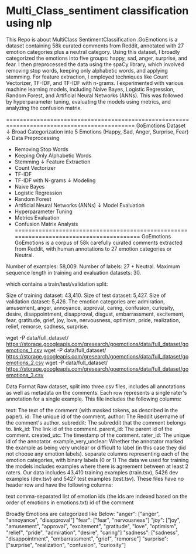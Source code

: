 # Multi_Class_sentiment classification using nlp
This Repo is about MultiClass SentimentClassification .GoEmotions is a dataset containing 58k curated comments from Reddit, annotated with 27 emotion categories plus a neutral category. Using this dataset, I broadly categorized the emotions into five groups: happy, sad, anger, surprise, and fear. I then preprocessed the data using the spaCy library, which involved removing stop words, keeping only alphabetic words, and applying stemming. For feature extraction, I employed techniques like Count Vectorizer, TF-IDF, and TF-IDF with n-grams. I experimented with various machine learning models, including Naive Bayes, Logistic Regression, Random Forest, and Artificial Neural Networks (ANNs). This was followed by hyperparameter tuning, evaluating the models using metrics, and analyzing the confusion matrix.

============================================================================================
GoEmotions Dataset
       ↓
Broad Categorization into 5 Emotions (Happy, Sad, Anger, Surprise, Fear)
       ↓
Data Preprocessing
  - Removing Stop Words
  - Keeping Only Alphabetic Words
  - Stemming
       ↓
Feature Extraction
  - Count Vectorizer
  - TF-IDF
  - TF-IDF with N-grams
       ↓
Modeling
  - Naive Bayes
  - Logistic Regression
  - Random Forest
  - Artificial Neural Networks (ANNs)
       ↓
Model Evaluation
  - Hyperparameter Tuning
  - Metrics Evaluation
  - Confusion Matrix Analysis
========================================================================================
GoEmotions
GoEmotions is a corpus of 58k carefully curated comments extracted from Reddit, with human annotations to 27 emotion categories or Neutral.

Number of examples: 58,009.
Number of labels: 27 + Neutral.
Maximum sequence length in training and evaluation datasets: 30.

which contains a train/test/validation split:

Size of training dataset: 43,410.
Size of test dataset: 5,427.
Size of validation dataset: 5,426.
The emotion categories are: admiration, amusement, anger, annoyance, approval, caring, confusion, curiosity, desire, disappointment, disapproval, disgust, embarrassment, excitement, fear, gratitude, grief, joy, love, nervousness, optimism, pride, realization, relief, remorse, sadness, surprise.

wget -P data/full_dataset/ https://storage.googleapis.com/gresearch/goemotions/data/full_dataset/goemotions_1.csv
wget -P data/full_dataset/ https://storage.googleapis.com/gresearch/goemotions/data/full_dataset/goemotions_2.csv
wget -P data/full_dataset/ https://storage.googleapis.com/gresearch/goemotions/data/full_dataset/goemotions_3.csv



Data Format
Raw dataset, split into three csv files, includes all annotations as well as metadata on the comments. Each row represents a single rater's annotation for a single example. This file includes the following columns:

text: The text of the comment (with masked tokens, as described in the paper).
id: The unique id of the comment.
author: The Reddit username of the comment's author.
subreddit: The subreddit that the comment belongs to.
link_id: The link id of the comment.
parent_id: The parent id of the comment.
created_utc: The timestamp of the comment.
rater_id: The unique id of the annotator.
example_very_unclear: Whether the annotator marked the example as being very unclear or difficult to label (in this case they did not choose any emotion labels).
separate columns representing each of the emotion categories, with binary labels (0 or 1)
The data we used for training the models includes examples where there is agreement between at least 2 raters. Our data includes 43,410 training examples (train.tsv), 5426 dev examples (dev.tsv) and 5427 test examples (test.tsv). These files have no header row and have the following columns:

text
comma-separated list of emotion ids (the ids are indexed based on the order of emotions in emotions.txt)
id of the comment

Broadly Emotions are categorized like Below:
"anger": ["anger", "annoyance", "disapproval"] 
"fear": ["fear", "nervousness"]
"joy": ["joy", "amusement", "approval", "excitement", "gratitude",  "love", "optimism", "relief", "pride", "admiration", "desire", "caring"]
"sadness": ["sadness", "disappointment", "embarrassment", "grief",  "remorse"]
"surprise": ["surprise", "realization", "confusion", "curiosity"]




